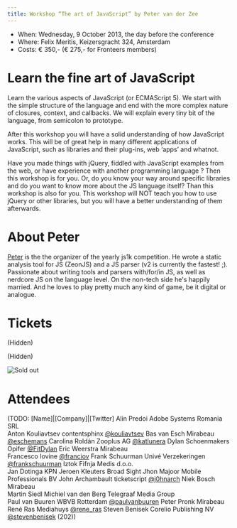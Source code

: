 ```yaml
---
title: Workshop “The art of JavaScript” by Peter van der Zee
---
```

* When: Wednesday, 9 October 2013, the day before the conference
* Where: Felix Meritis, Keizersgracht 324, Amsterdam
* Costs: € 350,- (€ 275,- for Fronteers members)

# Learn the fine art of JavaScript

Learn the various aspects of JavaScript (or ECMAScript 5). We start with the simple structure of the language and end with the more complex nature of closures, context, and callbacks. We will explain every tiny bit of the language, from semicolon to prototype.

After this workshop you will have a solid understanding of how JavaScript works. This will be of great help in many different applications of JavaScript, such as libraries and their plug-ins, web ‘apps’ and whatnot.

Have you made things with jQuery, fiddled with JavaScript examples from the web, or have experience with another programming language ? Then this workshop is for you. Or, do you know your way around specific libraries and do you want to know more about the JS language itself? Than this workshop is also for you. This workshop will NOT teach you how to use jQuery or other libraries, but you will have a better understanding of them afterwards.

# About Peter

[Peter](https://twitter.com/kuvos) is the the organizer of the yearly js1k competition. He wrote a static analysis tool for JS (ZeonJS) and a JS parser (v2 is currently the fastest! ;). Passionate about writing tools and parsers with/for/in JS, as well as nerdcore JS on the language level.
On the non-tech side he's happily married. And he loves to play pretty much any kind of game, be it digital or analogue.

# Tickets

(Hidden)

(Hidden)

![Sold out](https://fronteers.nl/_img/congres/2012/graphics/buttons/buy-soldout.png)

# Attendees

(TODO: [Name]|[Company]|[Twitter]
Alin Predoi	Adobe Systems Romania SRL	
Anton Kouliavtsev	contentsphinx	[@kouliavtsev](https://twitter.com/kouliavtsev)
Bas van Esch	Mirabeau	[@eschemans](https://twitter.com/eschemans)
Carolina Roldán	Zooplus AG	[@katlunera](https://twitter.com/katlunera)
Dylan Schoenmakers	Opifer	[@FitDylan](https://twitter.com/FitDylan)
Eric Weerstra	Mirabeau	
Francesco Iovine		[@franciov](https://twitter.com/franciov)
Frank Schuurman	Univé Verzekeringen	[@frankschuurman](https://twitter.com/frankschuurman)
Iztok Fifnja	Medis d.o.o.	
Jan Dotinga	KPN	
Jeroen Kleuters	Broad Sight	
Jhon Majoor	Mobile Professionals BV	
John Archambault	ticketscript	[@j0hnarch](https://twitter.com/j0hnarch)
Niek Bosch	Mirabeau	
Martin Siedl
Michiel van den Berg	Telegraaf Media Group	
Paul van Buuren	WBVB Rotterdam	[@paulvanbuuren](https://twitter.com/paulvanbuuren)
Peter Pronk	Mirabeau	
René Ras	Mediahuys	[@rene_ras](https://twitter.com/rene_ras)
Steven Benisek	Corelio Publishing NV	[@stevenbenisek](https://twitter.com/stevenbenisek) (202))